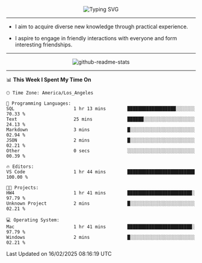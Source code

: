 <p align="center">
  <img src="https://readme-typing-svg.demolab.com?font=Fira+Code&weight=500&size=32&duration=2500&pause=1600&center=true&vCenter=true&random=false&width=1024&height=64&lines=Hi+there+%F0%9F%91%8B;I'm+delighted+you+could+make+it+here+%F0%9F%8E%89;I'm+Harry%2C+a+college+student+still+finding+my+way" alt="Typing SVG" />
</p>


---


- I aim to acquire diverse new knowledge through practical experience.

- I aspire to engage in friendly interactions with everyone and form interesting friendships.


---


<p align="center">
  <img src="https://github-readme-stats.vercel.app/api?username=Harry-Jing&show_icons=true" alt="github-readme-stats"/>
</p>


---

<!--START_SECTION:waka-->
📊 **This Week I Spent My Time On** 

```text
🕑︎ Time Zone: America/Los_Angeles

💬 Programming Languages: 
SQL                      1 hr 13 mins        ██████████████████░░░░░░░   70.33 % 
Text                     25 mins             ██████░░░░░░░░░░░░░░░░░░░   24.13 % 
Markdown                 3 mins              █░░░░░░░░░░░░░░░░░░░░░░░░   02.94 % 
JSON                     2 mins              █░░░░░░░░░░░░░░░░░░░░░░░░   02.21 % 
Other                    0 secs              ░░░░░░░░░░░░░░░░░░░░░░░░░   00.39 % 

🔥 Editors: 
VS Code                  1 hr 44 mins        █████████████████████████   100.00 % 

🐱‍💻 Projects: 
HW4                      1 hr 41 mins        ████████████████████████░   97.79 % 
Unknown Project          2 mins              █░░░░░░░░░░░░░░░░░░░░░░░░   02.21 % 

💻 Operating System: 
Mac                      1 hr 41 mins        ████████████████████████░   97.79 % 
Windows                  2 mins              █░░░░░░░░░░░░░░░░░░░░░░░░   02.21 % 
```


 Last Updated on 16/02/2025 08:16:19 UTC
<!--END_SECTION:waka-->
